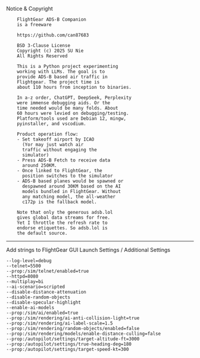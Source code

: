 Notice & Copyright
        
        FlightGear ADS-B Companion 
        is a freeware

        https://github.com/can87683
        
        BSD 3-Clause License
        Copyright (c) 2025 SU Nie
        All Rights Reserved
 
        This is a Python project experimenting 
        working with LLMs. The goal is to 
        provide ADS-B based air traffic in 
        Flightgear. The project time is 
        about 110 hours from inception to binaries.

        In a-z order, ChatGPT, DeepSeek, Perplexity
        were immense debugging aids. Or the
        time needed would be many folds. About
        60 hours were levied on debugging/testing.
        Platform/tools used are Debian 12, mingw, 
        pyinstaller, and vscodium.

        Product operation flow:
        - Set takeoff airport by ICAO
          (Yor may just watch air 
          traffic without engaging the
          simulator)
        - Press ADS-B Fetch to receive data 
          around 250KM.
        - Once linked to FlightGear, the 
          position switches to the simulator
        - ADS-B based planes would be spawned or 
          despawned around 30KM based on the AI 
          models bundled in FlightGear. Without 
          any matching model, the all-weather 
          c172p is the fallback model.

        Note that only the generous adsb.lol
        gives global data streams for free. 
        Yet I throttle the refresh rate to 
        endorse etiquettes. So adsb.lol is
        the default source.

        
-----------------------------------------------------

Add strings to FlightGear GUI Launch Settings / Additional Settings
    
    --log-level=debug
    --telnet=5500
    --prop:/sim/telnet/enabled=true
    --httpd=8080
    --multiplay=bi
    --ai-scenario=scripted
    --disable-distance-attenuation
    --disable-random-objects
    --disable-specular-highlight
    --enable-ai-models
    --prop:/sim/ai/enabled=true
    --prop:/sim/rendering/ai-anti-collision-light=true
    --prop:/sim/rendering/ai-label-scale=1.5
    --prop:/sim/rendering/random-objects/enabled=false
    --prop:/sim/rendering/models/enable-distance-culling=false
    --prop:/autopilot/settings/target-altitude-ft=3000
    --prop:/autopilot/settings/true-heading-deg=180
    --prop:/autopilot/settings/target-speed-kt=300
